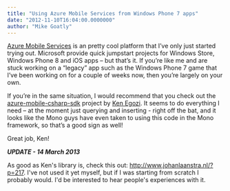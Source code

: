 ```yaml
---
title: "Using Azure Mobile Services from Windows Phone 7 apps"
date: "2012-11-10T16:04:00.0000000"
author: "Mike Goatly"
---
```

[Azure Mobile Services](http://www.windowsazure.com/en-us/develop/mobile/) is an pretty cool platform that I’ve only just started trying out\. Microsoft provide quick jumpstart projects for Windows Store\, Windows Phone 8 and iOS apps – but that’s it\. If you’re like me and are stuck working on a “legacy” app such as the Windows Phone 7 game that I’ve been working on for a couple of weeks now\, then you’re largely on your own\.

If you’re in the same situation\, I would recommend that you check out the [azure\-mobile\-csharp\-sdk](https://github.com/kenegozi/azure-mobile-csharp-sdk) project by [Ken Egozi](https://github.com/kenegozi)\. It seems to do everything I need – at the moment just querying and inserting \- right off the bat\, and it looks like the Mono guys have even taken to using this code in the Mono framework\, so that’s a good sign as well\!

Great job\, Ken\!

***UPDATE \- 14 March 2013***

As good as Ken's library is\, check this out: [http://www\.johanlaanstra\.nl/?p=217](http://www.johanlaanstra.nl/?p=217)\. I've not used it yet myself\, but if I was starting from scratch I probably would\. I'd be interested to hear people's experiences with it\.

